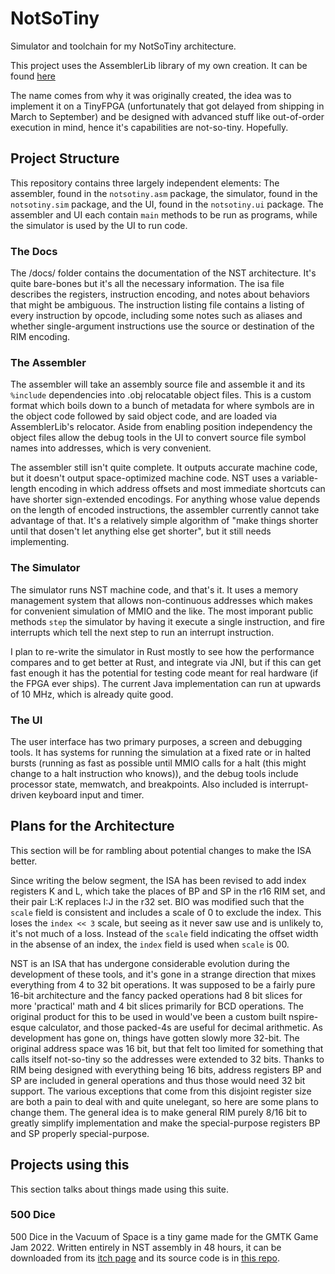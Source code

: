 # NotSoTiny
Simulator and toolchain for my NotSoTiny architecture. 

This project uses the AssemblerLib library of my own creation. It can be found [here](https://github.com/MechaFinch/AssemblerLib)

The name comes from why it was originally created, the idea was to implement it on a TinyFPGA (unfortunately that got delayed from shipping in March to September) and be designed with advanced stuff like out-of-order execution in mind, hence it's capabilities are not-so-tiny. Hopefully.

## Project Structure
This repository contains three largely independent elements: The assembler, found in the `notsotiny.asm` package, the simulator, found in the `notsotiny.sim` package, and the UI, found in the `notsotiny.ui` package. The assembler and UI each contain `main` methods to be run as programs, while the simulator is used by the UI to run code. 

### The Docs
The /docs/ folder contains the documentation of the NST architecture. It's quite bare-bones but it's all the necessary information. The isa file describes the registers, instruction encoding, and notes about behaviors that might be ambiguous. The instruction listing file contains a listing of every instruction by opcode, including some notes such as aliases and whether single-argument instructions use the source or destination of the RIM encoding.

### The Assembler
The assembler will take an assembly source file and assemble it and its `%include` dependencies into .obj relocatable object files. This is a custom format which boils down to a bunch of metadata for where symbols are in the object code followed by said object code, and are loaded via AssemblerLib's relocator. Aside from enabling position independency the object files allow the debug tools in the UI to convert source file symbol names into addresses, which is very convenient.

The assembler still isn't quite complete. It outputs accurate machine code, but it doesn't output space-optimized machine code. NST uses a variable-length encoding in which address offsets and most immediate shortcuts can have shorter sign-extended encodings. For anything whose value depends on the length of encoded instructions, the assembler currently cannot take advantage of that. It's a relatively simple algorithm of "make things shorter until that dosen't let anything else get shorter", but it still needs implementing.

### The Simulator
The simulator runs NST machine code, and that's it. It uses a memory management system that allows non-continuous addresses which makes for convenient simulation of MMIO and the like. The most imporant public methods `step` the simulator by having it execute a single instruction, and fire interrupts which tell the next step to run an interrupt instruction.

I plan to re-write the simulator in Rust mostly to see how the performance compares and to get better at Rust, and integrate via JNI, but if this can get fast enough it has the potential for testing code meant for real hardware (if the FPGA ever ships). The current Java implementation can run at upwards of 10 MHz, which is already quite good.

### The UI
The user interface has two primary purposes, a screen and debugging tools. It has systems for running the simulation at a fixed rate or in halted bursts (running as fast as possible until MMIO calls for a halt (this might change to a halt instruction who knows)), and the debug tools include processor state, memwatch, and breakpoints. Also included is interrupt-driven keyboard input and timer.

## Plans for the Architecture
This section will be for rambling about potential changes to make the ISA better.

Since writing the below segment, the ISA has been revised to add index registers K and L, which take the places of BP and SP in the r16 RIM set, and their pair L:K replaces I:J in the r32 set. BIO was modified such that the `scale` field is consistent and includes a scale of 0 to exclude the index. This loses the `index << 3` scale, but seeing as it never saw use and is unlikely to, it's not much of a loss. Instead of the `scale` field indicating the offset width in the absense of an index, the `index` field is used when `scale` is 00.

NST is an ISA that has undergone considerable evolution during the development of these tools, and it's gone in a strange direction that mixes everything from 4 to 32 bit operations. It was supposed to be a fairly pure 16-bit architecture and the fancy packed operations had 8 bit slices for more 'practical' math and 4 bit slices primarily for BCD operations. The original product for this to be used in would've been a custom built nspire-esque calculator, and those packed-4s are useful for decimal arithmetic. As development has gone on, things have gotten slowly more 32-bit. The original address space was 16 bit, but that felt too limited for something that calls itself not-so-tiny so the addresses were extended to 32 bits. Thanks to RIM being designed with everything being 16 bits, address registers BP and SP are included in general operations and thus those would need 32 bit support. The various exceptions that come from this disjoint register size are both a pain to deal with and quite unelegant, so here are some plans to change them. The general idea is to make general RIM purely 8/16 bit to greatly simplify implementation and make the special-purpose registers BP and SP properly special-purpose.

## Projects using this
This section talks about things made using this suite.

### 500 Dice
500 Dice in the Vacuum of Space is a tiny game made for the GMTK Game Jam 2022. Written entirely in NST assembly in 48 hours, it can be downloaded from its [itch page](https://mechafinch.itch.io/500-dice) and its source code is in [this repo](https://github.com/MechaFinch/gmtk-jam-2022).
